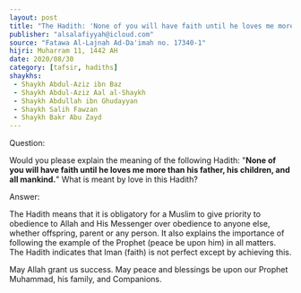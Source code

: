 ```yaml
---
layout: post
title: "The Hadith: 'None of you will have faith until he loves me more than his father, his children, and all mankind'"
publisher: "alsalafiyyah@icloud.com"
source: "Fatawa Al-Lajnah Ad-Da'imah no. 17340-1"
hijri: Muharram 11, 1442 AH
date: 2020/08/30
category: [tafsir, hadiths]
shaykhs: 
 - Shaykh Abdul-Aziz ibn Baz
 - Shaykh Abdul-Aziz Aal al-Shaykh
 - Shaykh Abdullah ibn Ghudayyan
 - Shaykh Salih Fawzan
 - Shaykh Bakr Abu Zayd
---
```


Question: 

Would you please explain the meaning of the following Hadith:  "**None of you will have faith until he loves me more than his father, his children, and all mankind.**" What is meant by love in this Hadith?

Answer:

The Hadith means that it is obligatory for a Muslim to give priority to obedience to Allah and His Messenger over obedience to anyone else, whether offspring, parent or any person. It also explains the importance of following the example of the Prophet (peace be upon him) in all matters. The Hadith indicates that Iman (faith) is not perfect except by achieving this.

May Allah grant us success. May peace and blessings be upon our Prophet Muhammad, his family, and Companions.
